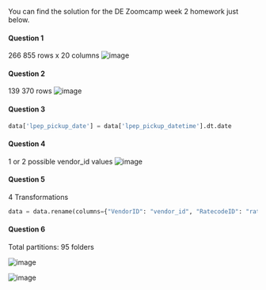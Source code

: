 You can find the solution for the DE Zoomcamp week 2 homework just below.
#### Question 1
266 855 rows x 20 columns
![image](https://github.com/jeanpaulrd1/data-engineering-zoomcamp/assets/19482586/85fd73de-ee88-4c32-b073-3a5d0c4badf1)
#### Question 2
139 370 rows
![image](https://github.com/jeanpaulrd1/data-engineering-zoomcamp/assets/19482586/3e94c80e-e489-4a69-a89f-0ea824635bd9)
#### Question 3
```python
data['lpep_pickup_date'] = data['lpep_pickup_datetime'].dt.date
```
#### Question 4
1 or 2 possible vendor_id values
![image](https://github.com/jeanpaulrd1/data-engineering-zoomcamp/assets/19482586/1d79d2ff-135e-4a00-b905-b42337175ffe)

#### Question 5
4 Transformations
```python
data = data.rename(columns={"VendorID": "vendor_id", "RatecodeID": "rate_code_id", "PULocationID":"pu_location_id", "DOLocationID":"do_location_id"})
```
#### Question 6
Total partitions: 95 folders

![image](https://github.com/jeanpaulrd1/data-engineering-zoomcamp/assets/19482586/52d67851-d473-4585-bdcc-71ddeea36951)

![image](https://github.com/jeanpaulrd1/data-engineering-zoomcamp/assets/19482586/f42fc1b4-6f8a-4348-869a-75550be12bc2)
